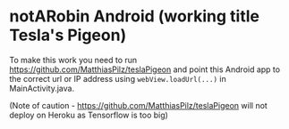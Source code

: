 # notARobin Android (working title Tesla's Pigeon)

To make this work you need to run https://github.com/MatthiasPilz/teslaPigeon and point this Android app to the correct url or IP address using `webView.loadUrl(...)` in MainActivity.java.

(Note of caution - https://github.com/MatthiasPilz/teslaPigeon will not deploy on Heroku as Tensorflow is too big)
